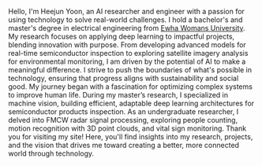 Hello, I'm Heejun Yoon, an AI researcher and engineer with a passion for using technology to solve real-world challenges. I hold a bachelor's and master's degree in electrical engineering from [Ewha Womans University](https://www.ewha.ac.kr/ewhaen/index.do).
My research focuses on applying deep learning to impactful projects, blending innovation with purpose. From developing advanced models for real-time semiconductor inspection to exploring satellite imagery analysis for environmental monitoring, I am driven by the potential of AI to make a meaningful difference. I strive to push the boundaries of what's possible in technology, ensuring that progress aligns with sustainability and social good.
My journey began with a fascination for optimizing complex systems to improve human life. During my master’s research, I specialized in machine vision, building efficient, adaptable deep learning architectures for semiconductor products inspection. As an undergraduate researcher, I delved into FMCW radar signal processing, exploring people counting, motion recognition with 3D point clouds, and vital sign monitoring.
Thank you for visiting my site! Here, you'll find insights into my research, projects, and the vision that drives me toward creating a better, more connected world through technology.
